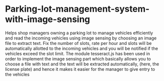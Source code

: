 # Parking-lot-management-system-with-image-sensing
Helps shop managers owning a parking lot to manage vehicles efficiently and read the incoming vehicles using image sensing by choosing an image file to extract text. Fix the number of slots, rate per hour and slots will be automatically allotted to the incoming vehicles and you will be notified if the vehicles exceed the slot limit.
The module tesseract.js has been used in order to implement the image sensing part which basically allows you to choose a file with text and the text will be extracted automatically, (here, the license plate) and hence it makes it easier for the manager to give entry to the vehicles
